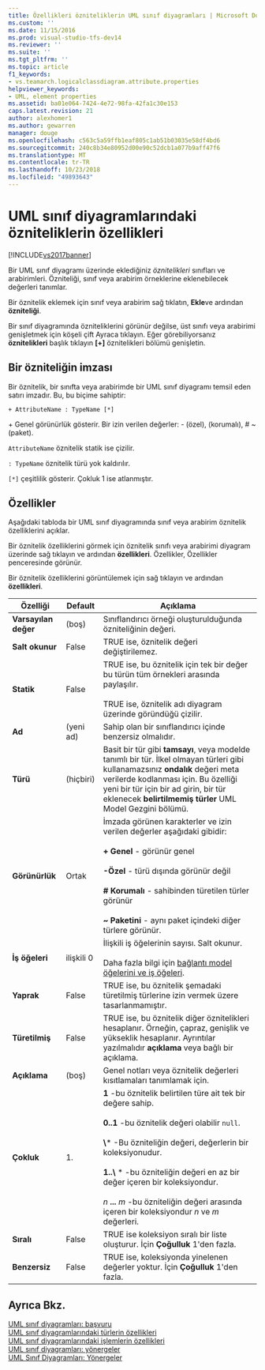 ```yaml
---
title: Özellikleri özniteliklerin UML sınıf diyagramları | Microsoft Docs
ms.custom: ''
ms.date: 11/15/2016
ms.prod: visual-studio-tfs-dev14
ms.reviewer: ''
ms.suite: ''
ms.tgt_pltfrm: ''
ms.topic: article
f1_keywords:
- vs.teamarch.logicalclassdiagram.attribute.properties
helpviewer_keywords:
- UML, element properties
ms.assetid: ba01e064-7424-4e72-98fa-42fa1c30e153
caps.latest.revision: 21
author: alexhomer1
ms.author: gewarren
manager: douge
ms.openlocfilehash: c563c5a59ffb1eaf805c1ab51b03035e58df4bd6
ms.sourcegitcommit: 240c8b34e80952d00e90c52dcb1a077b9aff47f6
ms.translationtype: MT
ms.contentlocale: tr-TR
ms.lasthandoff: 10/23/2018
ms.locfileid: "49893643"
---
```

# <a name="properties-of-attributes-on-uml-class-diagrams"></a>UML sınıf diyagramlarındaki özniteliklerin özellikleri
[!INCLUDE[vs2017banner](../includes/vs2017banner.md)]

Bir UML sınıf diyagramı üzerinde eklediğiniz *öznitelikleri* sınıfları ve arabirimleri. Özniteliği, sınıf veya arabirim örneklerine eklenebilecek değerleri tanımlar.  

 Bir öznitelik eklemek için sınıf veya arabirim sağ tıklatın, **Ekle**ve ardından **özniteliği**.  

 Bir sınıf diyagramında özniteliklerini görünür değilse, üst sınıfı veya arabirimi genişletmek için köşeli çift Ayraca tıklayın. Eğer görebiliyorsanız **öznitelikleri** başlık tıklayın **[+]** öznitelikleri bölümü genişletin.  

## <a name="signature-of-an-attribute"></a>Bir özniteliğin imzası  
 Bir öznitelik, bir sınıfta veya arabirimde bir UML sınıf diyagramı temsil eden satırı imzadır. Bu, bu biçime sahiptir:  

```  
+ AttributeName : TypeName [*]  
```  

 \+ Genel görünürlük gösterir. Bir izin verilen değerler: - (özel), (korumalı), # ~ (paket).  

 `AttributeName` öznitelik statik ise çizilir.  

 `: TypeName` öznitelik türü yok kaldırılır.  

 `[*]` çeşitlilik gösterir. Çokluk 1 ise atlanmıştır.  

## <a name="properties"></a>Özellikler  
 Aşağıdaki tabloda bir UML sınıf diyagramında sınıf veya arabirim öznitelik özelliklerini açıklar.  

 Bir öznitelik özelliklerini görmek için öznitelik sınıfı veya arabirimi diyagram üzerinde sağ tıklayın ve ardından **özellikleri**. Özellikler, Özellikler penceresinde görünür.  

 Bir öznitelik özelliklerini görüntülemek için sağ tıklayın ve ardından **özellikleri**.  


|   **Özelliği**    | **Default**  |                                                                                                                                                                                                         Açıklama                                                                                                                                                                                                          |
|-------------------|--------------|------------------------------------------------------------------------------------------------------------------------------------------------------------------------------------------------------------------------------------------------------------------------------------------------------------------------------------------------------------------------------------------------------------------------------|
| **Varsayılan değer** |   (boş)    |                                                                                                                                                                               Sınıflandırıcı örneği oluşturulduğunda özniteliğinin değeri.                                                                                                                                                                                |
| **Salt okunur**  |    False     |                                                                                                                                                                                    TRUE ise, öznitelik değeri değiştirilemez.                                                                                                                                                                                    |
|   **Statik**   |    False     |                                                                                                                    TRUE ise, bu öznitelik için tek bir değer bu türün tüm örnekleri arasında paylaşılır.<br /><br /> TRUE ise, öznitelik adı diyagram üzerinde göründüğü çizilir.                                                                                                                    |
|     **Ad**      | (yeni ad) |                                                                                                                                                                                        Sahip olan bir sınıflandırıcı içinde benzersiz olmalıdır.                                                                                                                                                                                        |
|     **Türü**      |    (hiçbiri)    |                                                Basit bir tür gibi **tamsayı**, veya modelde tanımlı bir tür. İlkel olmayan türleri gibi kullanamazsınız **ondalık** değeri meta verilerde kodlanması için. Bu özelliği yeni bir tür için bir ad girin, bir tür eklenecek **belirtilmemiş türler** UML Model Gezgini bölümü.                                                 |
|  **Görünürlük**   |    Ortak    |                                     İmzada görünen karakterler ve izin verilen değerler aşağıdaki gibidir:<br /><br /> **+ Genel** - görünür genel<br /><br /> **-Özel** - türü dışında görünür değil<br /><br /> **# Korumalı** - sahibinden türetilen türler görünür<br /><br /> **~ Paketini** - aynı paket içindeki diğer türlere görünür.                                      |
|  **İş öğeleri**   | ilişkili 0 |                                                                                                                          İlişkili iş öğelerinin sayısı. Salt okunur.<br /><br /> Daha fazla bilgi için [bağlantı model öğelerini ve iş öğeleri](../modeling/link-model-elements-and-work-items.md).                                                                                                                           |
|    **Yaprak**    |    False     |                                                                                                                                                                    TRUE ise, bu öznitelik şemadaki türetilmiş türlerine izin vermek üzere tasarlanmamıştır.                                                                                                                                                                     |
|  **Türetilmiş**   |    False     |                                                                                                              TRUE ise, bu öznitelik diğer öznitelikleri hesaplanır. Örneğin, çapraz, genişlik ve yükseklik hesaplanır. Ayrıntılar yazılmalıdır **açıklama** veya bağlı bir açıklama.                                                                                                              |
|  **Açıklama**  |   (boş)    |                                                                                                                                                                        Genel notları veya öznitelik değerleri kısıtlamaları tanımlamak için.                                                                                                                                                                        |
| **Çokluk**  |      1.       | **1** -bu öznitelik belirtilen türe ait tek bir değere sahip.<br /><br /> **0..1** -bu öznitelik değeri olabilir `null`.<br /><br /> **\\**\* -Bu özniteliğin değeri, değerlerin bir koleksiyonudur.<br /><br /> **1..\\**  \* -bu özniteliğin değeri en az bir değer içeren bir koleksiyondur.<br /><br /> *n* **...** *m* -bu özniteliğin değeri arasında içeren bir koleksiyondur *n* ve *m* değerleri. |
|  **Sıralı**   |    False     |                                                                                                                                                                    TRUE ise koleksiyon sıralı bir liste oluşturur. İçin **Çoğulluk** 1'den fazla.                                                                                                                                                                     |
|   **Benzersiz**   |    False     |                                                                                                                                                                TRUE ise, koleksiyonda yinelenen değerler yoktur. İçin **Çoğulluk** 1'den fazla.                                                                                                                                                                |

## <a name="see-also"></a>Ayrıca Bkz.  
 [UML sınıf diyagramları: başvuru](../modeling/uml-class-diagrams-reference.md)   
 [UML sınıf diyagramlarındaki türlerin özellikleri](../modeling/properties-of-types-on-uml-class-diagrams.md)   
 [UML sınıf diyagramlarındaki işlemlerin özellikleri](../modeling/properties-of-operations-on-uml-class-diagrams.md)   
 [UML sınıf diyagramları: yönergeler](../modeling/uml-class-diagrams-guidelines.md)   
 [UML Sınıf Diyagramları: Yönergeler](../modeling/uml-class-diagrams-guidelines.md)



